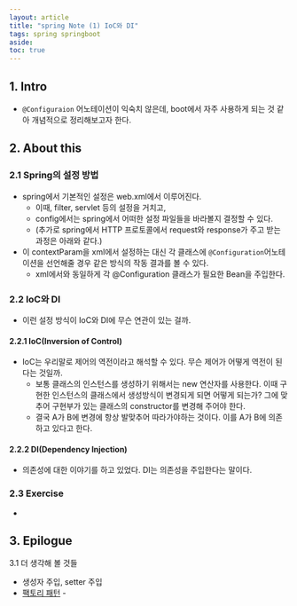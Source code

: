 ```yaml
---
layout: article
title: "spring Note (1) IoC와 DI"
tags: spring springboot
aside:
toc: true
---
```




## 1. Intro

- `@Configuraion` 어노테이션이 익숙치 않은데, boot에서 자주 사용하게 되는 것 같아 개념적으로 정리해보고자 한다.

  

## 2. About this

### 2.1 Spring의 설정 방법

- spring에서 기본적인 설정은 web.xml에서 이루어진다.
  - 이때, filter, servlet 등의 설정을 거치고,
  - config에서는 spring에서 어떠한 설정 파일들을 바라볼지 결정할 수 있다.
  - (추가로 spring에서 HTTP 프로토콜에서 request와 response가 주고 받는 과정은 아래와 같다.)
- 이 contextParam을 xml에서 설정하는 대신 각 클래스에 `@Configuration`어노테이션을 선언해줄 경우 같은 방식의 작동 결과를 볼 수 있다.
  - xml에서와 동일하게 각 @Configuration 클래스가 필요한 Bean을 주입한다.



### 2.2 IoC와 DI

- 이런 설정 방식이 IoC와 DI에 무슨 연관이 있는 걸까.

#### 2.2.1 IoC(Inversion of Control)

- IoC는 우리말로 제어의 역전이라고 해석할 수 있다. 무슨 제어가 어떻게 역전이 된다는 것일까.
  - 보통 클래스의 인스턴스를 생성하기 위해서는 new 연산자를 사용한다. 이때 구현한 인스턴스의 클래스에서 생성방식이 변경되게 되면 어떻게 되는가? 그에 맞추어 구현부가 있는 클래스의 constructor를 변경해 주어야 한다.
  -  결국 A가 B에 변경에 항상 발맞추어 따라가야하는 것이다. 이를 A가 B에 의존하고 있다고 한다.

#### 2.2.2 DI(Dependency Injection)

- 의존성에 대한 이야기를 하고 있었다. DI는 의존성을 주입한다는 말이다. 



### 2.3 Exercise

- 



## 3. Epilogue

3.1 더 생각해 볼 것들

- 생성자 주입, setter 주입
- [팩토리 패턴](https://jusungpark.tistory.com/14) - 

